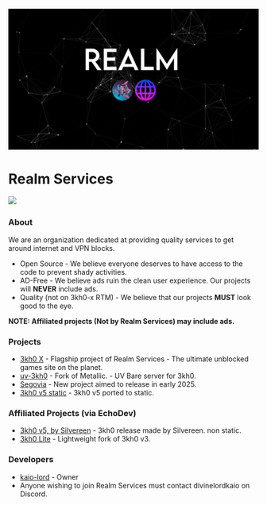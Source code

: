 <p>
<kbd>
<img src="../Banner.png">
</kbd>
</p>

<h1>Realm Services</h1>

<p>
<a href="https://discord.com/invite/NApnf2m5Rr"><img height="30px" src="https://img.shields.io/badge/Discord-7289DA?style=for-the-badge&logo=discord&logoColor=white"><img></a>
</p>


### About
We are an organization dedicated at providing quality services to get around internet and VPN blocks.
- Open Source - We believe everyone deserves to have access to the code to prevent shady activities.
- AD-Free - We believe ads ruin the clean user experience. Our projects will **NEVER** include ads.
- Quality (not on 3kh0-x RTM) - We believe that our projects **MUST** look good to the eye.

**NOTE: Affiliated projects (Not by Realm Services) may include ads.**

### Projects
- [3kh0 X](https://github.com/kaio-lord/website-x/) - Flagship project of Realm Services - The ultimate unblocked games site on the planet.
- [uv-3kh0](https://github.com/Realm-Services/uv-3kh0/) - Fork of Metallic. - UV Bare server for 3kh0.
- [Segovia](https://github.com/Realm-Services/) - New project aimed to release in early 2025.
- [3kh0 v5 static](https://github.com/Realm-Services/v5-static/) - 3kh0 v5 ported to static.

### Affiliated Projects (via EchoDev)
- [3kh0 v5, by Silvereen](https://github.com/Echo-Dev-Labs/3kh0v5) - 3kh0 release made by Silvereen. non static.
- [3kh0 Lite](https://github.com/3kh0/3kh0-lite/) - Lightweight fork of 3kh0 v3.


### Developers
- [kaio-lord](https://github.com/kaio-lord/) - Owner
- Anyone wishing to join Realm Services must contact divinelordkaio on Discord.
